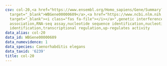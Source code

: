 ```yaml
---
csv: col-20,<a href="https://www.ensembl.org/Homo_sapiens/Gene/Summary?db=core;g=WBGene00000609"
  target="_blank">WBGene00000609</a>,<a href="https://www.ncbi.nlm.nih.gov/pubmed/27496166"
  target="_blank"><i class="fas fa-file"></i></a>",genetic interference,functional
  association,RNA-seq assay,nucleotide sequence identification,nucleotide sequence
  identification,transcriptional regulation,up-regulates activity
data_alias: col-20
data_id: WBGene00000609
data_numevidence: 1
data_species: Caenorhabditis elegans
data_taxid: '6239'
title: col-20
---
```

